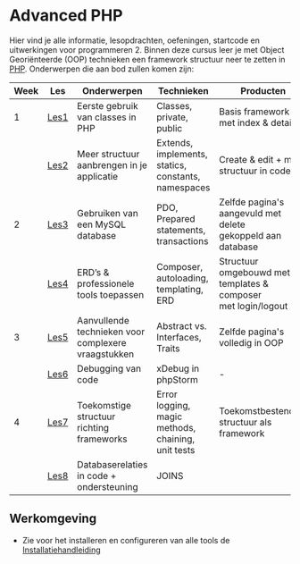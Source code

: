 # Advanced PHP

Hier vind je alle informatie, lesopdrachten, oefeningen, startcode en uitwerkingen voor programmeren 2.
Binnen deze cursus leer je met Object Georiënteerde (OOP) technieken een framework structuur neer te zetten
in [PHP](https://www.php.net/). Onderwerpen die aan bod zullen komen zijn:

| Week | Les               | Onderwerpen                                         | Technieken                                          | Producten                                                         | Deadline                                | 
|------|-------------------|-----------------------------------------------------|-----------------------------------------------------|-------------------------------------------------------------------|-----------------------------------------|
| 1    | [Les1](./lesson1) | Eerste gebruik van classes in PHP                   | Classes, private, public                            | Basis framework met index & detail                                |                                         |
|      | [Les2](./lesson2) | Meer structuur aanbrengen in je applicatie          | Extends, implements, statics, constants, namespaces | Create & edit + meer structuur in code                            |                                         |
| 2    | [Les3](./lesson3) | Gebruiken van een MySQL database                    | PDO, Prepared statements, transactions              | Zelfde pagina's aangevuld met delete<br/>gekoppeld aan database   |                                         |
|      | [Les4](./lesson4) | ERD’s & professionele tools toepassen               | Composer, autoloading, templating, ERD              | Structuur omgebouwd met templates & composer<br/>met login/logout |                                         |
| 3    | [Les5](./lesson5) | Aanvullende technieken voor complexere vraagstukken | Abstract vs. Interfaces, Traits                     | Zelfde pagina's volledig in OOP                                   | Zelfevaluatie beoordelingsmodel         |
|      | [Les6](./lesson6) | Debugging van code                                  | xDebug in phpStorm                                  | -                                                                 |                                         |
| 4    | [Les7](./lesson7) | Toekomstige structuur richting frameworks           | Error logging, magic methods, chaining, unit tests  | Toekomstbestendige structuur als framework                        |                                         |
|      | [Les8](./lesson8) | Databaserelaties in code + ondersteuning            | JOINS                                               |                                                                   | Zondag 17:00<br/>Screencast eindproduct |

## Werkomgeving

- Zie voor het installeren en configureren van alle tools de [Installatiehandleiding](../Installatie)
